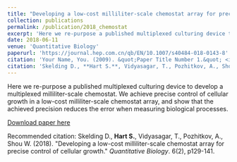 ```yaml
---
title: "Developing a low-cost milliliter-scale chemostat array for precise control of cellular growth"
collection: publications
permalink: /publication/2018_chemostat
excerpt: 'Here we re-purpose a published multiplexed culturing device to develop a multiplexed milliliter-scale chemostat.'
date: 2018-06-11
venue: 'Quantitative Biology'
paperurl: 'https://journal.hep.com.cn/qb/EN/10.1007/s40484-018-0143-8'
citation: 'Your Name, You. (2009). &quot;Paper Title Number 1.&quot; <i>Journal 1</i>. 1(1).'
citation: 'Skelding D., **Hart S.**, Vidyasagar, T., Pozhitkov, A., Shou W. (2018). &quot;Developing a low-cost milliliter-scale chemostat array for precise control of cellular growth.&quot; <i>Quantitative Biology</i>. 6(2), p129-141.'
---
```

Here we re-purpose a published multiplexed culturing device to develop a multiplexed milliliter-scale chemostat. We achieve precise control of cellular growth in a low-cost milliliter-scale chemostat array, and show that the achieved precision reduces the error when measuring biological processes.

[Download paper here](https://journal.hep.com.cn/qb/EN/article/downloadArticleFile.do?attachType=PDF&id=22552)

Recommended citation: Skelding D., **Hart S.**, Vidyasagar, T., Pozhitkov, A., Shou W. (2018). &quot;Developing a low-cost milliliter-scale chemostat array for precise control of cellular growth.&quot; <i>Quantitative Biology</i>. 6(2), p129-141.